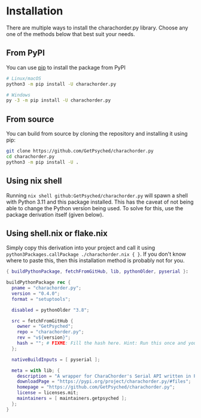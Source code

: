 # Installation

There are multiple ways to install the charachorder.py library. Choose any one of the methods below that best suit your needs.

## From PyPI

You can use [pip](https://pip.pypa.io/en/stable) to install the package from PyPI

```sh
# Linux/macOS
python3 -m pip install -U charachorder.py

# Windows
py -3 -m pip install -U charachorder.py
```

## From source

You can build from source by cloning the repository and installing it using pip:

```sh
git clone https://github.com/GetPsyched/charachorder.py
cd charachorder.py
python3 -m pip install -U .
```

## Using nix shell

Running `nix shell github:GetPsyched/charachorder.py` will spawn a shell with Python 3.11 and this package installed. This has the caveat of not being able to change the Python version being used. To solve for this, use the package derivation itself (given below).

## Using shell.nix or flake.nix

Simply copy this derivation into your project and call it using `python3Packages.callPackage ./charachorder.nix { }`. If you don't know where to paste this, then this installation method is probably not for you.

```nix
{ buildPythonPackage, fetchFromGitHub, lib, pythonOlder, pyserial }:

buildPythonPackage rec {
  pname = "charachorder.py";
  version = "0.4.0";
  format = "setuptools";

  disabled = pythonOlder "3.8";

  src = fetchFromGitHub {
    owner = "GetPsyched";
    repo = "charachorder.py";
    rev = "v${version}";
    hash = ""; # FIXME: Fill the hash here. Hint: Run this once and you will get the hash in the error
  };

  nativeBuildInputs = [ pyserial ];

  meta = with lib; {
    description = "A wrapper for CharaChorder's Serial API written in Python";
    downloadPage = "https://pypi.org/project/charachorder.py/#files";
    homepage = "https://github.com/GetPsyched/charachorder.py";
    license = licenses.mit;
    maintainers = [ maintainers.getpsyched ];
  };
}
```
